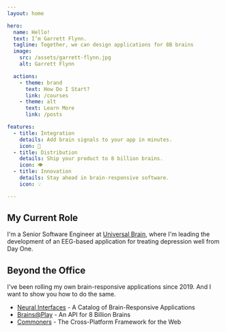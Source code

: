 ```yaml
---
layout: home

hero:
  name: Hello!
  text: I’m Garrett Flynn.
  tagline: Together, we can design applications for 8B brains
  image: 
    src: /assets/garrett-flynn.jpg
    alt: Garrett Flynn

  actions:
    - theme: brand
      text: How Do I Start?
      link: /courses
    - theme: alt
      text: Learn More
      link: /posts

features:
  - title: Integration
    details: Add brain signals to your app in minutes.
    icon: 🔩
  - title: Distribution
    details: Ship your product to 8 billion brains.
    icon: 👁️
  - title: Innovation
    details: Stay ahead in brain-responsive software.
    icon: 💡

---
```


## My Current Role
I'm a Senior Software Engineer at [Universal Brain], where I'm leading the development of an EEG-based application for treating depression well from Day One.

## Beyond the Office
I've been rolling my own brain-responsive applications since 2019. And I want to show you how to do the same.

- [Neural Interfaces](https://neuralinterfaces.com) - A Catalog of Brain-Responsive Applications
- [Brains@Play](https://brainsatplay.com) - An API for 8 Billion Brains
- [Commoners](https://commoners.dev) - The Cross-Platform Framework for the Web

[Universal Brain]: https://universal-brain.com